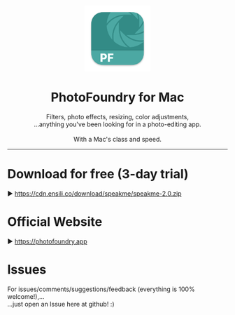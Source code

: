 <p align=center>
  <img height="150px" src="https://github.com/enSili-co/photofoundry/raw/main/images/logo.png"/>
</p>
<h1 align=center>PhotoFoundry for Mac</h1>
<p align=center>
  Filters, photo effects, resizing, color adjustments,<br>...anything you've been looking for in a photo-editing app.<br><br>With a Mac's class and speed.
</p>


---

# Download for free (3-day trial)

▶︎ https://cdn.ensili.co/download/speakme/speakme-2.0.zip

# Official Website

▶︎ https://photofoundry.app

# Issues

For issues/comments/suggestions/feedback (everything is 100% welcome!),...    
...just open an Issue here at github! :)
